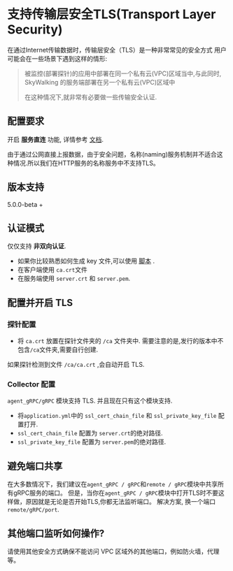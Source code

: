 # 支持传输层安全TLS(Transport Layer Security)
在通过Internet传输数据时，传输层安全（TLS）是一种非常常见的安全方式
用户可能会在一些场景下遇到这样的情形:

> 被监控(部署探针)的应用中部署在同一个私有云(VPC)区域当中,与此同时, SkyWalking 的服务端部署在另一个私有云(VPC)区域中
> 
> 在这种情况下,就非常有必要做一些传输安全认证.

## 配置要求
开启 **服务直连** 功能, 详情参考 [文档](Direct-uplink-CN.md).

由于通过公网直接上报数据，由于安全问题，名称(naming)服务机制并不适合这种情况.所以我们在HTTP服务的名称服务中不支持TLS。

## 版本支持
5.0.0-beta +

## 认证模式
仅仅支持 **非双向认证**.
- 如果你比较熟悉如何生成 key 文件,可以使用 [脚本](../../tools/TLS/tls_key_generate.sh) .
- 在客户端使用 `ca.crt`文件
- 在服务端使用 `server.crt` 和 `server.pem`. 

## 配置并开启 TLS

### 探针配置
- 将 `ca.crt` 放置在探针文件夹的 `/ca` 文件夹中. 需要注意的是,发行的版本中不包含`/ca`文件夹,需要自行创建.

如果探针检测到文件 `/ca/ca.crt` ,会自动开启 TLS.

### Collector 配置
 `agent_gRPC/gRPC` 模块支持 TLS. 并且现在只有这个模块支持.

- 将`application.yml`中的 `ssl_cert_chain_file` 和 `ssl_private_key_file`  配置打开.
- `ssl_cert_chain_file` 配置为 `server.crt`的绝对路径.
- `ssl_private_key_file` 配置为 `server.pem`的绝对路径.

## 避免端口共享
在大多数情况下，我们建议在`agent_gRPC / gRPC`和`remote / gRPC`模块中共享所有gRPC服务的端口。
但是，当你在`agent_gRPC / gRPC`模块中打开TLS时不要这样做，原因就是无论是否开始TLS,你都无法监听端口。
解决方案, 换一个端口 `remote/gRPC/port`.

## 其他端口监听如何操作?
请使用其他安全方式确保不能访问  VPC 区域外的其他端口，例如防火墙，代理等。